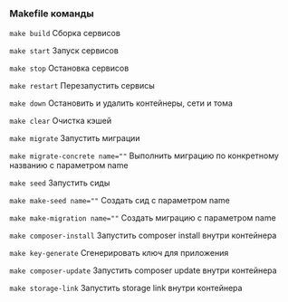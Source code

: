 ### Makefile команды
`make build` Cборка сервисов

`make start` Запуск сервисов

`make stop`  Остановка сервисов

`make restart` Перезапустить сервисы

`make down` Остановить и удалить контейнеры, сети и тома

`make clear` Очистка кэшей

`make migrate` Запустить миграции

`make migrate-concrete name=""` Выполнить миграцию по конкретному названию с параметром name

`make seed` Запустить сиды

`make make-seed name=""` Создать сид с параметром name

`make make-migration name=""` Создать миграцию с параметром name

`make composer-install` Запустить composer install внутри контейнера

`make key-generate` Сгенерировать ключ для приложения

`make composer-update` Запустить composer update внутри контейнера

`make storage-link` Запустить storage link внутри контейнера
